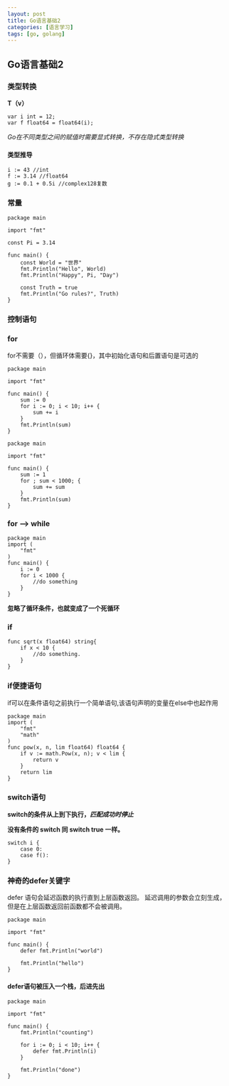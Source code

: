 ```yaml
---
layout: post
title: Go语言基础2
categories: [语言学习]
tags: [go, golang]
---
```

## Go语言基础2

### 类型转换

**T（v）**

```
var i int = 12;
var f float64 = float64(i);
```
_Go在不同类型之间的赋值时需要显式转换，不存在隐式类型转换_

#### 类型推导

```
i := 43 //int
f := 3.14 //float64
g := 0.1 + 0.5i //complex128复数
```

### 常量

```
package main

import "fmt"

const Pi = 3.14

func main() {
	const World = "世界"
	fmt.Println("Hello", World)
	fmt.Println("Happy", Pi, "Day")

	const Truth = true
	fmt.Println("Go rules?", Truth)
}
```

### 控制语句

### for

for不需要（），但循环体需要{}，其中初始化语句和后置语句是可选的

```
package main

import "fmt"

func main() {
	sum := 0
	for i := 0; i < 10; i++ {
		sum += i
	}
	fmt.Println(sum)
}
```

```
package main

import "fmt"

func main() {
	sum := 1
	for ; sum < 1000; {
		sum += sum
	}
	fmt.Println(sum)
}
```

### for --> while

```
package main
import (
	"fmt"
)
func main() {
	i := 0
	for i < 1000 {
		//do something
	}
}
```
**忽略了循环条件，也就变成了一个死循环**

### if

```
func sqrt(x float64) string{
	if x < 10 {
		//do something.
	}
}
```

### if便捷语句

if可以在条件语句之前执行一个简单语句,该语句声明的变量在else中也起作用

```
package main
import (
	"fmt"
	"math"
)
func pow(x, n, lim float64) float64 {
	if v := math.Pow(x, n); v < lim {
		return v
	}
	return lim
}
```

### switch语句

**switch的条件从上到下执行，_匹配成功时停止_** 

**没有条件的 switch 同 switch true 一样。**

```
switch i {
	case 0:
	case f():
}
```

### 神奇的defer关键字

defer 语句会延迟函数的执行直到上层函数返回。
延迟调用的参数会立刻生成，但是在上层函数返回前函数都不会被调用。

```
package main

import "fmt"

func main() {
	defer fmt.Println("world")

	fmt.Println("hello")
}

```

#### defer语句被压入一个栈，后进先出

```
package main

import "fmt"

func main() {
	fmt.Println("counting")

	for i := 0; i < 10; i++ {
		defer fmt.Println(i)
	}

	fmt.Println("done")
}

```